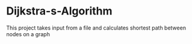 # Dijkstra-s-Algorithm
This project takes input from a file and calculates shortest path between nodes on a graph

